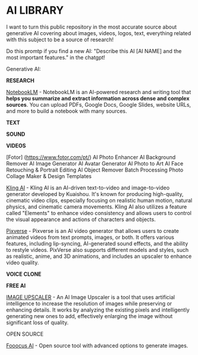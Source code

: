 # AI LIBRARY

I want to turn this public repository in the most accurate source about generative AI covering about images, videos, logos, text, everything related with this subject to be a source of research!

Do this promtp if you find a new AI:
"Describe this AI [AI NAME] and the most important features." in the chatgpt!

Generative AI:

**RESEARCH**

[NotebookLM](https://notebooklm.google.com/) - NotebookLM is an AI-powered research and writing tool that **helps you summarize and extract information across dense and complex sources**. You can upload PDFs, Google Docs, Google Slides, website URLs, and more to build a notebook with many sources.

**TEXT**

**SOUND**

**VIDEOS**

[Fotor] (https://www.fotor.com/pt/)
AI Photo Enhancer
AI Background Remover
AI Image Generator
AI Avatar Generator
AI Photo to Art
AI Face Retouching & Portrait Editing
AI Object Remover
Batch Processing
Photo Collage Maker & Design Templates

[Kling AI](https://app.klingai.com/) - Kling AI is an AI-driven text-to-video and image-to-video generator developed by Kuaishou. It's known for producing high-quality, cinematic video clips, especially focusing on realistic human motion, natural physics, and cinematic camera movements. Kling AI also utilizes a feature called "Elements" to enhance video consistency and allows users to control the visual appearance and actions of characters and objects.

[Pixverse](https://app.pixverse.ai/) - Pixverse is an AI video generator that allows users to create animated videos from text prompts, images, or both. It offers various features, including lip-syncing, AI-generated sound effects, and the ability to restyle videos. PixVerse also supports different models and styles, such as realistic, anime, and 3D animations, and includes an upscaler to enhance video quality.

**VOICE CLONE**

**FREE AI**

[IMAGE UPSCALER](https://imgupscaler.com/) - An AI Image Upscaler is a tool that uses artificial intelligence to increase the resolution of images while preserving or enhancing details. It works by analyzing the existing pixels and intelligently generating new ones to add, effectively enlarging the image without significant loss of quality.

OPEN SOURCE

[Fooocus AI](https://github.com/lllyasviel/Fooocus) - Open source tool with advanced options to generate images.























